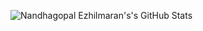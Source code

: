 ![Nandhagopal Ezhilmaran's's GitHub Stats](https://github-readme-stats.vercel.app/api?username=nandhae&show_icons=true&hide_border=true&theme=radical&count_private=true "Nandha's GitHub Stats")
<!--
**nandhae/nandhae** is a ✨ _special_ ✨ repository because its `README.md` (this file) appears on your GitHub profile.

Here are some ideas to get you started:

- 🔭 I’m currently working on ...
- 🌱 I’m currently learning ...
- 👯 I’m looking to collaborate on ...
- 🤔 I’m looking for help with ...
- 💬 Ask me about ...
- 📫 How to reach me: ...
- 😄 Pronouns: ...
- ⚡ Fun fact: ...
-->
